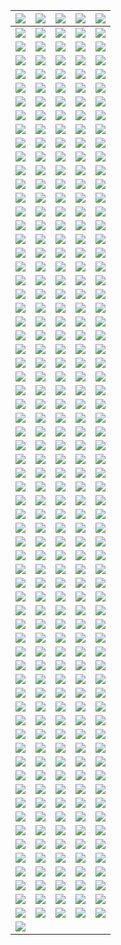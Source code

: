 | ![](https://raw.githubusercontent.com/RevGear/logo/master/Countries/US/3ABN-Kids.png) | ![](https://raw.githubusercontent.com/RevGear/logo/master/Countries/US/3ABN-Latino.png) | ![](https://raw.githubusercontent.com/RevGear/logo/master/Countries/US/AandE.png) | ![](https://raw.githubusercontent.com/RevGear/logo/master/Countries/US/ABC-News.png) | ![](https://raw.githubusercontent.com/RevGear/logo/master/Countries/US/ABC.png) | 
|:---:|:---:|:---:|:---:|:---:| 
| ![](https://raw.githubusercontent.com/RevGear/logo/master/Countries/US/Accu-Weather.png) | ![](https://raw.githubusercontent.com/RevGear/logo/master/Countries/US/Adult-Swim.png) | ![](https://raw.githubusercontent.com/RevGear/logo/master/Countries/US/Altitude-Sports.png) | ![](https://raw.githubusercontent.com/RevGear/logo/master/Countries/US/AMC-Plus.png) | ![](https://raw.githubusercontent.com/RevGear/logo/master/Countries/US/AMC-Presents.png) | 
| ![](https://raw.githubusercontent.com/RevGear/logo/master/Countries/US/AMC.png) | ![](https://raw.githubusercontent.com/RevGear/logo/master/Countries/US/American-Heroes-Channel.png) | ![](https://raw.githubusercontent.com/RevGear/logo/master/Countries/US/Animal-Planet.png) | ![](https://raw.githubusercontent.com/RevGear/logo/master/Countries/US/Antenna-TV.png) | ![](https://raw.githubusercontent.com/RevGear/logo/master/Countries/US/Aspire.png) | 
| ![](https://raw.githubusercontent.com/RevGear/logo/master/Countries/US/ATT-SportsNet.png) | ![](https://raw.githubusercontent.com/RevGear/logo/master/Countries/US/AWE.png) | ![](https://raw.githubusercontent.com/RevGear/logo/master/Countries/US/AXS-TV.png) | ![](https://raw.githubusercontent.com/RevGear/logo/master/Countries/US/Baby-First.png) | ![](https://raw.githubusercontent.com/RevGear/logo/master/Countries/US/Bally-Sports-Arizona.png) | 
| ![](https://raw.githubusercontent.com/RevGear/logo/master/Countries/US/Bally-Sports-Detroit.png) | ![](https://raw.githubusercontent.com/RevGear/logo/master/Countries/US/Bally-Sports-Florida.png) | ![](https://raw.githubusercontent.com/RevGear/logo/master/Countries/US/Bally-Sports-Great-Lakes.png) | ![](https://raw.githubusercontent.com/RevGear/logo/master/Countries/US/Bally-Sports-Indiana.png) | ![](https://raw.githubusercontent.com/RevGear/logo/master/Countries/US/Bally-Sports-Kansas-City.png) | 
| ![](https://raw.githubusercontent.com/RevGear/logo/master/Countries/US/Bally-Sports-Midwest.png) | ![](https://raw.githubusercontent.com/RevGear/logo/master/Countries/US/Bally-Sports-New-Orleans.png) | ![](https://raw.githubusercontent.com/RevGear/logo/master/Countries/US/Bally-Sports-North.png) | ![](https://raw.githubusercontent.com/RevGear/logo/master/Countries/US/Bally-Sports-Ohio.png) | ![](https://raw.githubusercontent.com/RevGear/logo/master/Countries/US/Bally-Sports-Oklahoma.png) | 
| ![](https://raw.githubusercontent.com/RevGear/logo/master/Countries/US/Bally-Sports-San-Diego.png) | ![](https://raw.githubusercontent.com/RevGear/logo/master/Countries/US/Bally-Sports-SoCal.png) | ![](https://raw.githubusercontent.com/RevGear/logo/master/Countries/US/Bally-Sports-South-East.png) | ![](https://raw.githubusercontent.com/RevGear/logo/master/Countries/US/Bally-Sports-South-West.png) | ![](https://raw.githubusercontent.com/RevGear/logo/master/Countries/US/Bally-Sports-South.png) | 
| ![](https://raw.githubusercontent.com/RevGear/logo/master/Countries/US/Bally-Sports-Sun.png) | ![](https://raw.githubusercontent.com/RevGear/logo/master/Countries/US/Bally-Sports-West.png) | ![](https://raw.githubusercontent.com/RevGear/logo/master/Countries/US/Bally-Sports-Wisconsin.png) | ![](https://raw.githubusercontent.com/RevGear/logo/master/Countries/US/Bally-Sports.png) | ![](https://raw.githubusercontent.com/RevGear/logo/master/Countries/US/BET-Gospel.png) | 
| ![](https://raw.githubusercontent.com/RevGear/logo/master/Countries/US/BET-Her.png) | ![](https://raw.githubusercontent.com/RevGear/logo/master/Countries/US/BET-Jams.png) | ![](https://raw.githubusercontent.com/RevGear/logo/master/Countries/US/BET-Soul.png) | ![](https://raw.githubusercontent.com/RevGear/logo/master/Countries/US/BET.png) | ![](https://raw.githubusercontent.com/RevGear/logo/master/Countries/US/Big-Ten-Network.png) | 
| ![](https://raw.githubusercontent.com/RevGear/logo/master/Countries/US/Biz-TV.png) | ![](https://raw.githubusercontent.com/RevGear/logo/master/Countries/US/Blaze.png) | ![](https://raw.githubusercontent.com/RevGear/logo/master/Countries/US/Boomerang.png) | ![](https://raw.githubusercontent.com/RevGear/logo/master/Countries/US/Bounce.png) | ![](https://raw.githubusercontent.com/RevGear/logo/master/Countries/US/Bravo.png) | 
| ![](https://raw.githubusercontent.com/RevGear/logo/master/Countries/US/Buzzr.png) | ![](https://raw.githubusercontent.com/RevGear/logo/master/Countries/US/Cars-TV.png) | ![](https://raw.githubusercontent.com/RevGear/logo/master/Countries/US/Cartoon-Network.png) | ![](https://raw.githubusercontent.com/RevGear/logo/master/Countries/US/CBS-News.png) | ![](https://raw.githubusercontent.com/RevGear/logo/master/Countries/US/CBS-Sports-HQ.png) | 
| ![](https://raw.githubusercontent.com/RevGear/logo/master/Countries/US/CBS-Sports-Network.png) | ![](https://raw.githubusercontent.com/RevGear/logo/master/Countries/US/CBS.png) | ![](https://raw.githubusercontent.com/RevGear/logo/master/Countries/US/Charge.png) | ![](https://raw.githubusercontent.com/RevGear/logo/master/Countries/US/Cheddar-U.png) | ![](https://raw.githubusercontent.com/RevGear/logo/master/Countries/US/Cheddar.png) | 
| ![](https://raw.githubusercontent.com/RevGear/logo/master/Countries/US/Cine-Life.png) | ![](https://raw.githubusercontent.com/RevGear/logo/master/Countries/US/Cinecanal.png) | ![](https://raw.githubusercontent.com/RevGear/logo/master/Countries/US/Circle.png) | ![](https://raw.githubusercontent.com/RevGear/logo/master/Countries/US/Cleo-TV.png) | ![](https://raw.githubusercontent.com/RevGear/logo/master/Countries/US/CMT-Music.png) | 
| ![](https://raw.githubusercontent.com/RevGear/logo/master/Countries/US/CMT.png) | ![](https://raw.githubusercontent.com/RevGear/logo/master/Countries/US/CNBC-World.png) | ![](https://raw.githubusercontent.com/RevGear/logo/master/Countries/US/CNBC.png) | ![](https://raw.githubusercontent.com/RevGear/logo/master/Countries/US/Comedy-TV.png) | ![](https://raw.githubusercontent.com/RevGear/logo/master/Countries/US/Comet.png) | 
| ![](https://raw.githubusercontent.com/RevGear/logo/master/Countries/US/CON-TV.png) | ![](https://raw.githubusercontent.com/RevGear/logo/master/Countries/US/Cooking-Channel.png) | ![](https://raw.githubusercontent.com/RevGear/logo/master/Countries/US/Court-TV-Mystery.png) | ![](https://raw.githubusercontent.com/RevGear/logo/master/Countries/US/Court-TV.png) | ![](https://raw.githubusercontent.com/RevGear/logo/master/Countries/US/Cowboy-Channel.png) | 
| ![](https://raw.githubusercontent.com/RevGear/logo/master/Countries/US/Cozi-TV.png) | ![](https://raw.githubusercontent.com/RevGear/logo/master/Countries/US/Create.png) | ![](https://raw.githubusercontent.com/RevGear/logo/master/Countries/US/Crime-Plus-Investigation.png) | ![](https://raw.githubusercontent.com/RevGear/logo/master/Countries/US/CSPAN-2.png) | ![](https://raw.githubusercontent.com/RevGear/logo/master/Countries/US/CSPAN-3.png) | 
| ![](https://raw.githubusercontent.com/RevGear/logo/master/Countries/US/CSPAN.png) | ![](https://raw.githubusercontent.com/RevGear/logo/master/Countries/US/CW.png) | ![](https://raw.githubusercontent.com/RevGear/logo/master/Countries/US/Dabl.png) | ![](https://raw.githubusercontent.com/RevGear/logo/master/Countries/US/Decades.png) | ![](https://raw.githubusercontent.com/RevGear/logo/master/Countries/US/Destination-America.png) | 
| ![](https://raw.githubusercontent.com/RevGear/logo/master/Countries/US/DIY-Network.png) | ![](https://raw.githubusercontent.com/RevGear/logo/master/Countries/US/Dog-TV.png) | ![](https://raw.githubusercontent.com/RevGear/logo/master/Countries/US/E-Entertainment.png) | ![](https://raw.githubusercontent.com/RevGear/logo/master/Countries/US/Epix-2.png) | ![](https://raw.githubusercontent.com/RevGear/logo/master/Countries/US/Epix-Drive-In.png) | 
| ![](https://raw.githubusercontent.com/RevGear/logo/master/Countries/US/Epix-Hits.png) | ![](https://raw.githubusercontent.com/RevGear/logo/master/Countries/US/Epix.png) | ![](https://raw.githubusercontent.com/RevGear/logo/master/Countries/US/Estrella-TV.png) | ![](https://raw.githubusercontent.com/RevGear/logo/master/Countries/US/ET-Live.png) | ![](https://raw.githubusercontent.com/RevGear/logo/master/Countries/US/Fan-Duel-Racing.png) | 
| ![](https://raw.githubusercontent.com/RevGear/logo/master/Countries/US/Fan-Duel-TV.png) | ![](https://raw.githubusercontent.com/RevGear/logo/master/Countries/US/Flix.png) | ![](https://raw.githubusercontent.com/RevGear/logo/master/Countries/US/FM-TV.png) | ![](https://raw.githubusercontent.com/RevGear/logo/master/Countries/US/FNX.png) | ![](https://raw.githubusercontent.com/RevGear/logo/master/Countries/US/Food-Network.png) | 
| ![](https://raw.githubusercontent.com/RevGear/logo/master/Countries/US/Fox-Business.png) | ![](https://raw.githubusercontent.com/RevGear/logo/master/Countries/US/Fox-News.png) | ![](https://raw.githubusercontent.com/RevGear/logo/master/Countries/US/Fox-Weather.png) | ![](https://raw.githubusercontent.com/RevGear/logo/master/Countries/US/Fox.png) | ![](https://raw.githubusercontent.com/RevGear/logo/master/Countries/US/Free-Speech-TV.png) | 
| ![](https://raw.githubusercontent.com/RevGear/logo/master/Countries/US/Freeform.png) | ![](https://raw.githubusercontent.com/RevGear/logo/master/Countries/US/Fubo-Sports-Network.png) | ![](https://raw.githubusercontent.com/RevGear/logo/master/Countries/US/Fun-Roads.png) | ![](https://raw.githubusercontent.com/RevGear/logo/master/Countries/US/Fuse.png) | ![](https://raw.githubusercontent.com/RevGear/logo/master/Countries/US/Fusion.png) | 
| ![](https://raw.githubusercontent.com/RevGear/logo/master/Countries/US/FX.png) | ![](https://raw.githubusercontent.com/RevGear/logo/master/Countries/US/FXM.png) | ![](https://raw.githubusercontent.com/RevGear/logo/master/Countries/US/FXX.png) | ![](https://raw.githubusercontent.com/RevGear/logo/master/Countries/US/FYI.png) | ![](https://raw.githubusercontent.com/RevGear/logo/master/Countries/US/Galavision.png) | 
| ![](https://raw.githubusercontent.com/RevGear/logo/master/Countries/US/Game-Show-Network.png) | ![](https://raw.githubusercontent.com/RevGear/logo/master/Countries/US/Get-TV.png) | ![](https://raw.githubusercontent.com/RevGear/logo/master/Countries/US/Gol-TV.png) | ![](https://raw.githubusercontent.com/RevGear/logo/master/Countries/US/Golf-Channel.png) | ![](https://raw.githubusercontent.com/RevGear/logo/master/Countries/US/Great-American-Living.png) | 
| ![](https://raw.githubusercontent.com/RevGear/logo/master/Countries/US/Grit.png) | ![](https://raw.githubusercontent.com/RevGear/logo/master/Countries/US/Hallmark-Drama.png) | ![](https://raw.githubusercontent.com/RevGear/logo/master/Countries/US/Hallmark-Movies-More.png) | ![](https://raw.githubusercontent.com/RevGear/logo/master/Countries/US/Hallmark-Movies-Mysteries.png) | ![](https://raw.githubusercontent.com/RevGear/logo/master/Countries/US/Hallmark.png) | 
| ![](https://raw.githubusercontent.com/RevGear/logo/master/Countries/US/HD-Net-Movies.png) | ![](https://raw.githubusercontent.com/RevGear/logo/master/Countries/US/Heroes-Icons.png) | ![](https://raw.githubusercontent.com/RevGear/logo/master/Countries/US/History-2.png) | ![](https://raw.githubusercontent.com/RevGear/logo/master/Countries/US/History.png) | ![](https://raw.githubusercontent.com/RevGear/logo/master/Countries/US/Historyen-Espanol.png) | 
| ![](https://raw.githubusercontent.com/RevGear/logo/master/Countries/US/HLN.png) | ![](https://raw.githubusercontent.com/RevGear/logo/master/Countries/US/HSN-2.png) | ![](https://raw.githubusercontent.com/RevGear/logo/master/Countries/US/HSN.png) | ![](https://raw.githubusercontent.com/RevGear/logo/master/Countries/US/IFC.png) | ![](https://raw.githubusercontent.com/RevGear/logo/master/Countries/US/IGN.png) | 
| ![](https://raw.githubusercontent.com/RevGear/logo/master/Countries/US/Impact.png) | ![](https://raw.githubusercontent.com/RevGear/logo/master/Countries/US/Indie-Plex.png) | ![](https://raw.githubusercontent.com/RevGear/logo/master/Countries/US/Info-Wars.png) | ![](https://raw.githubusercontent.com/RevGear/logo/master/Countries/US/INSP.png) | ![](https://raw.githubusercontent.com/RevGear/logo/master/Countries/US/ION-Mystery.png) | 
| ![](https://raw.githubusercontent.com/RevGear/logo/master/Countries/US/ION.png) | ![](https://raw.githubusercontent.com/RevGear/logo/master/Countries/US/Jewelry-TV.png) | ![](https://raw.githubusercontent.com/RevGear/logo/master/Countries/US/Jewish-Life.png) | ![](https://raw.githubusercontent.com/RevGear/logo/master/Countries/US/Kids-Street.png) | ![](https://raw.githubusercontent.com/RevGear/logo/master/Countries/US/Laff.png) | 
| ![](https://raw.githubusercontent.com/RevGear/logo/master/Countries/US/LATV.png) | ![](https://raw.githubusercontent.com/RevGear/logo/master/Countries/US/Law-Crime.png) | ![](https://raw.githubusercontent.com/RevGear/logo/master/Countries/US/Lifetime-Movies.png) | ![](https://raw.githubusercontent.com/RevGear/logo/master/Countries/US/Lifetime.png) | ![](https://raw.githubusercontent.com/RevGear/logo/master/Countries/US/Longhorn-Network.png) | 
| ![](https://raw.githubusercontent.com/RevGear/logo/master/Countries/US/Magnolia-Network.png) | ![](https://raw.githubusercontent.com/RevGear/logo/master/Countries/US/Marquee-Sports-Network.png) | ![](https://raw.githubusercontent.com/RevGear/logo/master/Countries/US/MASN.png) | ![](https://raw.githubusercontent.com/RevGear/logo/master/Countries/US/MASN2.png) | ![](https://raw.githubusercontent.com/RevGear/logo/master/Countries/US/MAV-TV.png) | 
| ![](https://raw.githubusercontent.com/RevGear/logo/master/Countries/US/METV.png) | ![](https://raw.githubusercontent.com/RevGear/logo/master/Countries/US/MGM-Plus-Drive-In.png) | ![](https://raw.githubusercontent.com/RevGear/logo/master/Countries/US/MGM-Plus-Hits.png) | ![](https://raw.githubusercontent.com/RevGear/logo/master/Countries/US/MGM-Plus-Marquee.png) | ![](https://raw.githubusercontent.com/RevGear/logo/master/Countries/US/MGM-Plus.png) | 
| ![](https://raw.githubusercontent.com/RevGear/logo/master/Countries/US/MGM.png) | ![](https://raw.githubusercontent.com/RevGear/logo/master/Countries/US/MLB-Network.png) | ![](https://raw.githubusercontent.com/RevGear/logo/master/Countries/US/MLB-Strike-Zone.png) | ![](https://raw.githubusercontent.com/RevGear/logo/master/Countries/US/MLS.png) | ![](https://raw.githubusercontent.com/RevGear/logo/master/Countries/US/Motortrend.png) | 
| ![](https://raw.githubusercontent.com/RevGear/logo/master/Countries/US/Movie-Plex.png) | ![](https://raw.githubusercontent.com/RevGear/logo/master/Countries/US/Movies.png) | ![](https://raw.githubusercontent.com/RevGear/logo/master/Countries/US/MSG-Plus.png) | ![](https://raw.githubusercontent.com/RevGear/logo/master/Countries/US/MSG.png) | ![](https://raw.githubusercontent.com/RevGear/logo/master/Countries/US/MSG2.png) | 
| ![](https://raw.githubusercontent.com/RevGear/logo/master/Countries/US/MSNBC.png) | ![](https://raw.githubusercontent.com/RevGear/logo/master/Countries/US/NASA.png) | ![](https://raw.githubusercontent.com/RevGear/logo/master/Countries/US/NBA-League-Pass.png) | ![](https://raw.githubusercontent.com/RevGear/logo/master/Countries/US/NBA-TV.png) | ![](https://raw.githubusercontent.com/RevGear/logo/master/Countries/US/NBC-News-Now.png) | 
| ![](https://raw.githubusercontent.com/RevGear/logo/master/Countries/US/NBC-Sports-Bay-Area.png) | ![](https://raw.githubusercontent.com/RevGear/logo/master/Countries/US/NBC-Sports-Boston.png) | ![](https://raw.githubusercontent.com/RevGear/logo/master/Countries/US/NBC-Sports-California.png) | ![](https://raw.githubusercontent.com/RevGear/logo/master/Countries/US/NBC-Sports-Chicago.png) | ![](https://raw.githubusercontent.com/RevGear/logo/master/Countries/US/NBC-Sports-Northwest.png) | 
| ![](https://raw.githubusercontent.com/RevGear/logo/master/Countries/US/NBC-Sports-Philadelphia.png) | ![](https://raw.githubusercontent.com/RevGear/logo/master/Countries/US/NBC-Sports-Washington.png) | ![](https://raw.githubusercontent.com/RevGear/logo/master/Countries/US/NBC.png) | ![](https://raw.githubusercontent.com/RevGear/logo/master/Countries/US/NBCLX.png) | ![](https://raw.githubusercontent.com/RevGear/logo/master/Countries/US/NBCSN.png) | 
| ![](https://raw.githubusercontent.com/RevGear/logo/master/Countries/US/NECN.png) | ![](https://raw.githubusercontent.com/RevGear/logo/master/Countries/US/NESN-Plus.png) | ![](https://raw.githubusercontent.com/RevGear/logo/master/Countries/US/NESN.png) | ![](https://raw.githubusercontent.com/RevGear/logo/master/Countries/US/News-Net.png) | ![](https://raw.githubusercontent.com/RevGear/logo/master/Countries/US/Newsy.png) | 
| ![](https://raw.githubusercontent.com/RevGear/logo/master/Countries/US/NFL-Game-Pass.png) | ![](https://raw.githubusercontent.com/RevGear/logo/master/Countries/US/NFL-Network.png) | ![](https://raw.githubusercontent.com/RevGear/logo/master/Countries/US/NFL-Now.png) | ![](https://raw.githubusercontent.com/RevGear/logo/master/Countries/US/NFL-Red-Zone.png) | ![](https://raw.githubusercontent.com/RevGear/logo/master/Countries/US/NFL-Sunday-Ticket.png) | 
| ![](https://raw.githubusercontent.com/RevGear/logo/master/Countries/US/NHL-Center-Ice.png) | ![](https://raw.githubusercontent.com/RevGear/logo/master/Countries/US/NHL-Network.png) | ![](https://raw.githubusercontent.com/RevGear/logo/master/Countries/US/NRB-TV.png) | ![](https://raw.githubusercontent.com/RevGear/logo/master/Countries/US/Nuestra-Vision.png) | ![](https://raw.githubusercontent.com/RevGear/logo/master/Countries/US/OnTV4U.png) | 
| ![](https://raw.githubusercontent.com/RevGear/logo/master/Countries/US/Outdoor-Channel.png) | ![](https://raw.githubusercontent.com/RevGear/logo/master/Countries/US/Outside-TV.png) | ![](https://raw.githubusercontent.com/RevGear/logo/master/Countries/US/Ovation.png) | ![](https://raw.githubusercontent.com/RevGear/logo/master/Countries/US/Oxygen.png) | ![](https://raw.githubusercontent.com/RevGear/logo/master/Countries/US/PAC12-Arizona.png) | 
| ![](https://raw.githubusercontent.com/RevGear/logo/master/Countries/US/PAC12-Bay-Area.png) | ![](https://raw.githubusercontent.com/RevGear/logo/master/Countries/US/PAC12-Los-Angeles.png) | ![](https://raw.githubusercontent.com/RevGear/logo/master/Countries/US/PAC12-Mountain.png) | ![](https://raw.githubusercontent.com/RevGear/logo/master/Countries/US/PAC12-Network.png) | ![](https://raw.githubusercontent.com/RevGear/logo/master/Countries/US/PAC12-Oregon.png) | 
| ![](https://raw.githubusercontent.com/RevGear/logo/master/Countries/US/PAC12-Washington.png) | ![](https://raw.githubusercontent.com/RevGear/logo/master/Countries/US/Paramount-Channel.png) | ![](https://raw.githubusercontent.com/RevGear/logo/master/Countries/US/Paramount-Comedy.png) | ![](https://raw.githubusercontent.com/RevGear/logo/master/Countries/US/Paramount-Network.png) | ![](https://raw.githubusercontent.com/RevGear/logo/master/Countries/US/Paramount-Plus.png) | 
| ![](https://raw.githubusercontent.com/RevGear/logo/master/Countries/US/PBS-Kids.png) | ![](https://raw.githubusercontent.com/RevGear/logo/master/Countries/US/PBS.png) | ![](https://raw.githubusercontent.com/RevGear/logo/master/Countries/US/Peachtree.png) | ![](https://raw.githubusercontent.com/RevGear/logo/master/Countries/US/People-TV.png) | ![](https://raw.githubusercontent.com/RevGear/logo/master/Countries/US/Pop.png) | 
| ![](https://raw.githubusercontent.com/RevGear/logo/master/Countries/US/Positiv.png) | ![](https://raw.githubusercontent.com/RevGear/logo/master/Countries/US/Pursuit-Channel.png) | ![](https://raw.githubusercontent.com/RevGear/logo/master/Countries/US/Quest.png) | ![](https://raw.githubusercontent.com/RevGear/logo/master/Countries/US/QVC.png) | ![](https://raw.githubusercontent.com/RevGear/logo/master/Countries/US/QVC2.png) | 
| ![](https://raw.githubusercontent.com/RevGear/logo/master/Countries/US/QVC3.png) | ![](https://raw.githubusercontent.com/RevGear/logo/master/Countries/US/Recipe-TV.png) | ![](https://raw.githubusercontent.com/RevGear/logo/master/Countries/US/Reel-PX-Action.png) | ![](https://raw.githubusercontent.com/RevGear/logo/master/Countries/US/Reel-PX-Cinema.png) | ![](https://raw.githubusercontent.com/RevGear/logo/master/Countries/US/Reel-PX-Unlimited.png) | 
| ![](https://raw.githubusercontent.com/RevGear/logo/master/Countries/US/Reelz.png) | ![](https://raw.githubusercontent.com/RevGear/logo/master/Countries/US/Retro-Plex.png) | ![](https://raw.githubusercontent.com/RevGear/logo/master/Countries/US/Retro-TV.png) | ![](https://raw.githubusercontent.com/RevGear/logo/master/Countries/US/Revolt.png) | ![](https://raw.githubusercontent.com/RevGear/logo/master/Countries/US/Revry.png) | 
| ![](https://raw.githubusercontent.com/RevGear/logo/master/Countries/US/RFD-TV.png) | ![](https://raw.githubusercontent.com/RevGear/logo/master/Countries/US/Ride-TV.png) | ![](https://raw.githubusercontent.com/RevGear/logo/master/Countries/US/Root-Sports.png) | ![](https://raw.githubusercontent.com/RevGear/logo/master/Countries/US/ScreenPix-Action.png) | ![](https://raw.githubusercontent.com/RevGear/logo/master/Countries/US/ScreenPix-Voices.png) | 
| ![](https://raw.githubusercontent.com/RevGear/logo/master/Countries/US/ScreenPix-Westerns.png) | ![](https://raw.githubusercontent.com/RevGear/logo/master/Countries/US/ScreenPix.png) | ![](https://raw.githubusercontent.com/RevGear/logo/master/Countries/US/Shop-HQ.png) | ![](https://raw.githubusercontent.com/RevGear/logo/master/Countries/US/Shop-LC.png) | ![](https://raw.githubusercontent.com/RevGear/logo/master/Countries/US/Showtime-2.png) | 
| ![](https://raw.githubusercontent.com/RevGear/logo/master/Countries/US/Showtime-Extreme.png) | ![](https://raw.githubusercontent.com/RevGear/logo/master/Countries/US/Showtime-Family-Zone.png) | ![](https://raw.githubusercontent.com/RevGear/logo/master/Countries/US/Showtime-Next.png) | ![](https://raw.githubusercontent.com/RevGear/logo/master/Countries/US/Showtime-Showcase.png) | ![](https://raw.githubusercontent.com/RevGear/logo/master/Countries/US/Showtime-Women.png) | 
| ![](https://raw.githubusercontent.com/RevGear/logo/master/Countries/US/Showtime.png) | ![](https://raw.githubusercontent.com/RevGear/logo/master/Countries/US/Shox-Bet.png) | ![](https://raw.githubusercontent.com/RevGear/logo/master/Countries/US/Smile-TV.png) | ![](https://raw.githubusercontent.com/RevGear/logo/master/Countries/US/Smithsonian-Channel.png) | ![](https://raw.githubusercontent.com/RevGear/logo/master/Countries/US/So-Yummy.png) | 
| ![](https://raw.githubusercontent.com/RevGear/logo/master/Countries/US/Spectrum-SportsNet-LA.png) | ![](https://raw.githubusercontent.com/RevGear/logo/master/Countries/US/Spectrum-SportsNet.png) | ![](https://raw.githubusercontent.com/RevGear/logo/master/Countries/US/Sportsman-Channel.png) | ![](https://raw.githubusercontent.com/RevGear/logo/master/Countries/US/SportsNet-New-York.png) | ![](https://raw.githubusercontent.com/RevGear/logo/master/Countries/US/Stadium.png) | 
| ![](https://raw.githubusercontent.com/RevGear/logo/master/Countries/US/Star-Action.png) | ![](https://raw.githubusercontent.com/RevGear/logo/master/Countries/US/Star-Channel.png) | ![](https://raw.githubusercontent.com/RevGear/logo/master/Countries/US/Star-Cinema.png) | ![](https://raw.githubusercontent.com/RevGear/logo/master/Countries/US/Star-Classics.png) | ![](https://raw.githubusercontent.com/RevGear/logo/master/Countries/US/Star-Comedy.png) | 
| ![](https://raw.githubusercontent.com/RevGear/logo/master/Countries/US/Star-Fun.png) | ![](https://raw.githubusercontent.com/RevGear/logo/master/Countries/US/Star-Hits.png) | ![](https://raw.githubusercontent.com/RevGear/logo/master/Countries/US/Star-Hits2.png) | ![](https://raw.githubusercontent.com/RevGear/logo/master/Countries/US/Star-Life.png) | ![](https://raw.githubusercontent.com/RevGear/logo/master/Countries/US/Star-Series.png) | 
| ![](https://raw.githubusercontent.com/RevGear/logo/master/Countries/US/Start-TV.png) | ![](https://raw.githubusercontent.com/RevGear/logo/master/Countries/US/Starz-Cinema.png) | ![](https://raw.githubusercontent.com/RevGear/logo/master/Countries/US/Starz-Comedy.png) | ![](https://raw.githubusercontent.com/RevGear/logo/master/Countries/US/Starz-Edge.png) | ![](https://raw.githubusercontent.com/RevGear/logo/master/Countries/US/Starz-Encore-Action.png) | 
| ![](https://raw.githubusercontent.com/RevGear/logo/master/Countries/US/Starz-Encore-Black.png) | ![](https://raw.githubusercontent.com/RevGear/logo/master/Countries/US/Starz-Encore-Classic.png) | ![](https://raw.githubusercontent.com/RevGear/logo/master/Countries/US/Starz-Encore-Family.png) | ![](https://raw.githubusercontent.com/RevGear/logo/master/Countries/US/Starz-Encore-Suspense.png) | ![](https://raw.githubusercontent.com/RevGear/logo/master/Countries/US/Starz-Encore-Westerns.png) | 
| ![](https://raw.githubusercontent.com/RevGear/logo/master/Countries/US/Starz-Encore.png) | ![](https://raw.githubusercontent.com/RevGear/logo/master/Countries/US/Starz-In-Black.png) | ![](https://raw.githubusercontent.com/RevGear/logo/master/Countries/US/Starz-Kids-Family.png) | ![](https://raw.githubusercontent.com/RevGear/logo/master/Countries/US/Starz-West.png) | ![](https://raw.githubusercontent.com/RevGear/logo/master/Countries/US/Starz.png) | 
| ![](https://raw.githubusercontent.com/RevGear/logo/master/Countries/US/Sundance-TV.png) | ![](https://raw.githubusercontent.com/RevGear/logo/master/Countries/US/Syfy.png) | ![](https://raw.githubusercontent.com/RevGear/logo/master/Countries/US/Tastemade.png) | ![](https://raw.githubusercontent.com/RevGear/logo/master/Countries/US/TBD.png) | ![](https://raw.githubusercontent.com/RevGear/logo/master/Countries/US/TBN-Inspire.png) | 
| ![](https://raw.githubusercontent.com/RevGear/logo/master/Countries/US/TBN.png) | ![](https://raw.githubusercontent.com/RevGear/logo/master/Countries/US/TBS.png) | ![](https://raw.githubusercontent.com/RevGear/logo/master/Countries/US/TCM.png) | ![](https://raw.githubusercontent.com/RevGear/logo/master/Countries/US/Tele-Xitos.png) | ![](https://raw.githubusercontent.com/RevGear/logo/master/Countries/US/Telemundo.png) | 
| ![](https://raw.githubusercontent.com/RevGear/logo/master/Countries/US/Tennis-Channel.png) | ![](https://raw.githubusercontent.com/RevGear/logo/master/Countries/US/The-Film-Detective.png) | ![](https://raw.githubusercontent.com/RevGear/logo/master/Countries/US/The-Weather-Channel.png) | ![](https://raw.githubusercontent.com/RevGear/logo/master/Countries/US/This-TV.png) | ![](https://raw.githubusercontent.com/RevGear/logo/master/Countries/US/TLC.png) | 
| ![](https://raw.githubusercontent.com/RevGear/logo/master/Countries/US/TMZ.png) | ![](https://raw.githubusercontent.com/RevGear/logo/master/Countries/US/TNT.png) | ![](https://raw.githubusercontent.com/RevGear/logo/master/Countries/US/Travel-Channel.png) | ![](https://raw.githubusercontent.com/RevGear/logo/master/Countries/US/Tru-TV.png) | ![](https://raw.githubusercontent.com/RevGear/logo/master/Countries/US/True-Crime-Network.png) | 
| ![](https://raw.githubusercontent.com/RevGear/logo/master/Countries/US/TUDN.png) | ![](https://raw.githubusercontent.com/RevGear/logo/master/Countries/US/TV-Land.png) | ![](https://raw.githubusercontent.com/RevGear/logo/master/Countries/US/TV-One.png) | ![](https://raw.githubusercontent.com/RevGear/logo/master/Countries/US/TVG.png) | ![](https://raw.githubusercontent.com/RevGear/logo/master/Countries/US/TVG2.png) | 
| ![](https://raw.githubusercontent.com/RevGear/logo/master/Countries/US/TVK.png) | ![](https://raw.githubusercontent.com/RevGear/logo/master/Countries/US/Uni-Mas.png) | ![](https://raw.githubusercontent.com/RevGear/logo/master/Countries/US/Univision-Tlnovelas.png) | ![](https://raw.githubusercontent.com/RevGear/logo/master/Countries/US/Univision.png) | ![](https://raw.githubusercontent.com/RevGear/logo/master/Countries/US/Up-TV.png) | 
| ![](https://raw.githubusercontent.com/RevGear/logo/master/Countries/US/USA-Network.png) | ![](https://raw.githubusercontent.com/RevGear/logo/master/Countries/US/VH1.png) | ![](https://raw.githubusercontent.com/RevGear/logo/master/Countries/US/Vice-TV.png) | ![](https://raw.githubusercontent.com/RevGear/logo/master/Countries/US/Victory-Channel.png) | ![](https://raw.githubusercontent.com/RevGear/logo/master/Countries/US/Voice-Of-America.png) | 
| ![](https://raw.githubusercontent.com/RevGear/logo/master/Countries/US/VSiN.png) | ![](https://raw.githubusercontent.com/RevGear/logo/master/Countries/US/We-TV.png) | ![](https://raw.githubusercontent.com/RevGear/logo/master/Countries/US/Weather-Nation.png) | ![](https://raw.githubusercontent.com/RevGear/logo/master/Countries/US/Westerns-4U.png) | ![](https://raw.githubusercontent.com/RevGear/logo/master/Countries/US/WGN-DT1.png) | 
| ![](https://raw.githubusercontent.com/RevGear/logo/master/Countries/US/Willow-Xtra.png) | ![](https://raw.githubusercontent.com/RevGear/logo/master/Countries/US/Willow.png) | ![](https://raw.githubusercontent.com/RevGear/logo/master/Countries/US/World-Fishing-Network.png) | ![](https://raw.githubusercontent.com/RevGear/logo/master/Countries/US/World-Poker-Tour.png) | ![](https://raw.githubusercontent.com/RevGear/logo/master/Countries/US/WWE-Network.png) | 
| ![](https://raw.githubusercontent.com/RevGear/logo/master/Countries/US/YES.png)  | 
